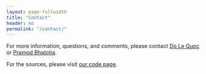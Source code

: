 ```yaml
---
layout: page-fullwidth
title: "Contact"
header: no
permalink: "/contact/"
---
```


For more information, questions, and comments, please contact [Do Le Quoc][1] or [Pramod Bhatotia][2].

For the sources, please visit [our code page][3].


[1]: <do.le_quoc@tu-dresden.de>
[2]: <pramod.bhatotia@ed.ac.uk>
[3]: https://bitbucket.org/lequocdo/privapprox
